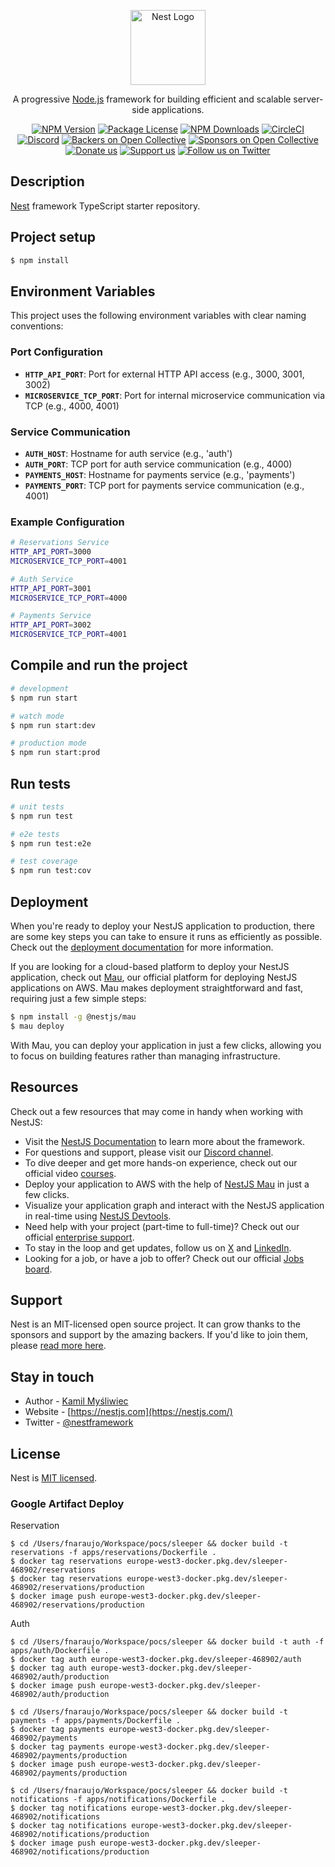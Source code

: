<p align="center">
  <a href="http://nestjs.com/" target="blank"><img src="https://nestjs.com/img/logo-small.svg" width="120" alt="Nest Logo" /></a>
</p>

[circleci-image]: https://img.shields.io/circleci/build/github/nestjs/nest/master?token=abc123def456
[circleci-url]: https://circleci.com/gh/nestjs/nest

  <p align="center">A progressive <a href="http://nodejs.org" target="_blank">Node.js</a> framework for building efficient and scalable server-side applications.</p>
    <p align="center">
<a href="https://www.npmjs.com/~nestjscore" target="_blank"><img src="https://img.shields.io/npm/v/@nestjs/core.svg" alt="NPM Version" /></a>
<a href="https://www.npmjs.com/~nestjscore" target="_blank"><img src="https://img.shields.io/npm/l/@nestjs/core.svg" alt="Package License" /></a>
<a href="https://www.npmjs.com/~nestjscore" target="_blank"><img src="https://img.shields.io/npm/dm/@nestjs/common.svg" alt="NPM Downloads" /></a>
<a href="https://circleci.com/gh/nestjs/nest" target="_blank"><img src="https://img.shields.io/circleci/build/github/nestjs/nest/master" alt="CircleCI" /></a>
<a href="https://discord.gg/G7Qnnhy" target="_blank"><img src="https://img.shields.io/badge/discord-online-brightgreen.svg" alt="Discord"/></a>
<a href="https://opencollective.com/nest#backer" target="_blank"><img src="https://opencollective.com/nest/backers/badge.svg" alt="Backers on Open Collective" /></a>
<a href="https://opencollective.com/nest#sponsor" target="_blank"><img src="https://opencollective.com/nest/sponsors/badge.svg" alt="Sponsors on Open Collective" /></a>
  <a href="https://paypal.me/kamilmysliwiec" target="_blank"><img src="https://img.shields.io/badge/Donate-PayPal-ff3f59.svg" alt="Donate us"/></a>
    <a href="https://opencollective.com/nest#sponsor"  target="_blank"><img src="https://img.shields.io/badge/Support%20us-Open%20Collective-41B883.svg" alt="Support us"></a>
  <a href="https://twitter.com/nestframework" target="_blank"><img src="https://img.shields.io/twitter/follow/nestframework.svg?style=social&label=Follow" alt="Follow us on Twitter"></a>
</p>
  <!--[![Backers on Open Collective](https://opencollective.com/nest/backers/badge.svg)](https://opencollective.com/nest#backer)
  [![Sponsors on Open Collective](https://opencollective.com/nest/sponsors/badge.svg)](https://opencollective.com/nest#sponsor)-->

## Description

[Nest](https://github.com/nestjs/nest) framework TypeScript starter repository.

## Project setup

```bash
$ npm install
```

## Environment Variables

This project uses the following environment variables with clear naming conventions:

### Port Configuration
- **`HTTP_API_PORT`**: Port for external HTTP API access (e.g., 3000, 3001, 3002)
- **`MICROSERVICE_TCP_PORT`**: Port for internal microservice communication via TCP (e.g., 4000, 4001)

### Service Communication
- **`AUTH_HOST`**: Hostname for auth service (e.g., 'auth')
- **`AUTH_PORT`**: TCP port for auth service communication (e.g., 4000)
- **`PAYMENTS_HOST`**: Hostname for payments service (e.g., 'payments')
- **`PAYMENTS_PORT`**: TCP port for payments service communication (e.g., 4001)

### Example Configuration
```bash
# Reservations Service
HTTP_API_PORT=3000
MICROSERVICE_TCP_PORT=4001

# Auth Service  
HTTP_API_PORT=3001
MICROSERVICE_TCP_PORT=4000

# Payments Service
HTTP_API_PORT=3002
MICROSERVICE_TCP_PORT=4001
```

## Compile and run the project

```bash
# development
$ npm run start

# watch mode
$ npm run start:dev

# production mode
$ npm run start:prod
```

## Run tests

```bash
# unit tests
$ npm run test

# e2e tests
$ npm run test:e2e

# test coverage
$ npm run test:cov
```

## Deployment

When you're ready to deploy your NestJS application to production, there are some key steps you can take to ensure it runs as efficiently as possible. Check out the [deployment documentation](https://docs.nestjs.com/deployment) for more information.

If you are looking for a cloud-based platform to deploy your NestJS application, check out [Mau](https://mau.nestjs.com), our official platform for deploying NestJS applications on AWS. Mau makes deployment straightforward and fast, requiring just a few simple steps:

```bash
$ npm install -g @nestjs/mau
$ mau deploy
```

With Mau, you can deploy your application in just a few clicks, allowing you to focus on building features rather than managing infrastructure.

## Resources

Check out a few resources that may come in handy when working with NestJS:

- Visit the [NestJS Documentation](https://docs.nestjs.com) to learn more about the framework.
- For questions and support, please visit our [Discord channel](https://discord.gg/G7Qnnhy).
- To dive deeper and get more hands-on experience, check out our official video [courses](https://courses.nestjs.com/).
- Deploy your application to AWS with the help of [NestJS Mau](https://mau.nestjs.com) in just a few clicks.
- Visualize your application graph and interact with the NestJS application in real-time using [NestJS Devtools](https://devtools.nestjs.com).
- Need help with your project (part-time to full-time)? Check out our official [enterprise support](https://enterprise.nestjs.com).
- To stay in the loop and get updates, follow us on [X](https://x.com/nestframework) and [LinkedIn](https://linkedin.com/company/nestjs).
- Looking for a job, or have a job to offer? Check out our official [Jobs board](https://jobs.nestjs.com).

## Support

Nest is an MIT-licensed open source project. It can grow thanks to the sponsors and support by the amazing backers. If you'd like to join them, please [read more here](https://docs.nestjs.com/support).

## Stay in touch

- Author - [Kamil Myśliwiec](https://twitter.com/kammysliwiec)
- Website - [https://nestjs.com](https://nestjs.com/)
- Twitter - [@nestframework](https://twitter.com/nestframework)

## License

Nest is [MIT licensed](https://github.com/nestjs/nest/blob/master/LICENSE).

### Google Artifact Deploy

Reservation
```
$ cd /Users/fnaraujo/Workspace/pocs/sleeper && docker build -t reservations -f apps/reservations/Dockerfile .
$ docker tag reservations europe-west3-docker.pkg.dev/sleeper-468902/reservations
$ docker tag reservations europe-west3-docker.pkg.dev/sleeper-468902/reservations/production
$ docker image push europe-west3-docker.pkg.dev/sleeper-468902/reservations/production
```
Auth
```
$ cd /Users/fnaraujo/Workspace/pocs/sleeper && docker build -t auth -f apps/auth/Dockerfile .
$ docker tag auth europe-west3-docker.pkg.dev/sleeper-468902/auth
$ docker tag auth europe-west3-docker.pkg.dev/sleeper-468902/auth/production
$ docker image push europe-west3-docker.pkg.dev/sleeper-468902/auth/production
```

```
$ cd /Users/fnaraujo/Workspace/pocs/sleeper && docker build -t payments -f apps/payments/Dockerfile .
$ docker tag payments europe-west3-docker.pkg.dev/sleeper-468902/payments
$ docker tag payments europe-west3-docker.pkg.dev/sleeper-468902/payments/production
$ docker image push europe-west3-docker.pkg.dev/sleeper-468902/payments/production
```

```
$ cd /Users/fnaraujo/Workspace/pocs/sleeper && docker build -t notifications -f apps/notifications/Dockerfile .
$ docker tag notifications europe-west3-docker.pkg.dev/sleeper-468902/notifications
$ docker tag notifications europe-west3-docker.pkg.dev/sleeper-468902/notifications/production
$ docker image push europe-west3-docker.pkg.dev/sleeper-468902/notifications/production
```